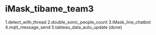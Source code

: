# iMask_tibame_team3
1.detect_with_thread
2.double_sonic_people_count
3.iMask_line_chatbot
4.mqtt_message_send
5.tableau_data_auto_update (done)
